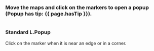 
<script>
var myIcon = new L.Icon.Default({ popupAnchor: [1, -20] });
</script>

<div class="callout secondary" style="margin-top: 20px">
<h3>Move the maps and click on the markers to open a popup (Popup has tip: {{ page.hasTip }}).</h3>
</div>

<div style="float: left; margin-right: 20px">
    <h3>Standard L.Popup</h3>
    <p>Click on the marker when it is near an edge or in a corner.</p>
    <div id="map1" style="height:400px; width:400px; margin-bottom: 20px;"></div>
    <script type="text/javascript">
        var map1 = L.map('map1').setView([48.850258, 2.351074], 11);
    	// create the tile layer with correct attribution
    	L.tileLayer('https://a.tile.openstreetmap.org/{z}/{x}/{y}.png', {
        	attribution: '&copy; <a href="http://www.openstreetmap.org/copyright">OpenStreetMap</a> contributors'
    	}).addTo(map1);
    	
    	var popup1 = L.popup({ autoPan: true, keepInView: true }).setContent('A pretty CSS3 popup.<br> Easily customizable.');   	
    	L.marker([48.850258, 2.351074]).addTo(map1).bindPopup(popup1);
    </script>
 </div>
 
 <div style="float: left; margin-right: 20px">
    <h3>Responsive Popup</h3>
    <p>Click on the marker when it is near an edge or in a corner.</p>
    <div id="map2" style="height:400px; width:400px; margin-bottom: 20px;"></div>
    <script type="text/javascript">
        var map2 = L.map('map2').setView([48.850258, 2.351074], 11);
    	// create the tile layer with correct attribution
    	L.tileLayer('https://a.tile.openstreetmap.org/{z}/{x}/{y}.png', {
        	attribution: '&copy; <a href="http://www.openstreetmap.org/copyright">OpenStreetMap</a> contributors'
    	}).addTo(map2);
    	
    	var popup2 = L.responsivePopup({ hasTip: {{ page.hasTip }}, autoPan: false, offset: [15, 25]}).setContent('A pretty CSS3 responsive popup.<br> Easily customizable.');
    	L.marker([48.850258, 2.351074], { icon: myIcon }).addTo(map2).bindPopup(popup2);
    	
    	map2.on('popupopen',function(e) {
    		e.popup.marker1 = L.circleMarker(e.popup.getLatLng(), { radius: 15 , opacity: 0, fillColor: "#000000", fillOpacity: .3 }).addTo(map2);
         });
    	
    	map2.on('popupclose',function(e) {
    		map2.removeLayer(e.popup.marker1);
        });
    </script>
 </div>
 
 <div style="float: left; margin-right: 20px">
    <h3>Landscape</h3>
    <p>Landscape popup on a Portrait map.</p>
    <div id="map3" style="height:500px; width:300px; margin-bottom: 20px;"></div>
    <script type="text/javascript">
        var map3 = L.map('map3').setView([48.850258, 2.351074], 11);
    	// create the tile layer with correct attribution
    	L.tileLayer('https://a.tile.openstreetmap.org/{z}/{x}/{y}.png', {
        	attribution: '&copy; <a href="http://www.openstreetmap.org/copyright">OpenStreetMap</a> contributors'
    	}).addTo(map3);
    	
    	var popup3 = L.responsivePopup({ hasTip: {{ page.hasTip }}, autoPan: false, offset: [15, 25]}).setContent('<div style="text-align: center; height: 100px; width: 200px">A pretty CSS3 responsive popup.<br> Easily customizable.</div>');
     	L.marker([48.850258, 2.351074], { icon: myIcon }).addTo(map3).bindPopup(popup3);

    	map3.on('popupopen',function(e) {
    		e.popup.marker1 = L.circleMarker(e.popup.getLatLng(), { radius: 15 , opacity: 0, fillColor: "#000000", fillOpacity: .3 }).addTo(map3);
         });
    	
    	map3.on('popupclose',function(e) {
    		map3.removeLayer(e.popup.marker1);
    	 });	
    </script>
</div>

<div style="float: left; margin-right: 20px">
    <h3>Portrait</h3>
    <p>Portrait popup on a Landscape map.</p>
    <div id="map4" style="height:300px; width:500px; margin-bottom: 20px;"></div>
    <script type="text/javascript">
        var map4 = L.map('map4').setView([48.850258, 2.351074], 11);
    	// create the tile layer with correct attribution
    	L.tileLayer('https://a.tile.openstreetmap.org/{z}/{x}/{y}.png', {
        	attribution: '&copy; <a href="http://www.openstreetmap.org/copyright">OpenStreetMap</a> contributors'
    	}).addTo(map4);
    	
    	var popup4 = L.responsivePopup({ hasTip: {{ page.hasTip }}, autoPan: false, offset: [15, 25]}).setContent('<div style="text-align: center; height: 200px; width: 100px">A pretty CSS3 responsive popup.<br> Easily customizable.</div>');
      	L.marker([48.850258, 2.351074], { icon: myIcon }).addTo(map4).bindPopup(popup4);
      	
    	map4.on('popupopen',function(e) {
    		e.popup.marker1 = L.circleMarker(e.popup.getLatLng(), { radius: 15 , opacity: 0, fillColor: "#000000", fillOpacity: .3 }).addTo(map4);
         });
    	
    	map4.on('popupclose',function(e) {
    		map4.removeLayer(e.popup.marker1);
    	 });	      	
    </script>
